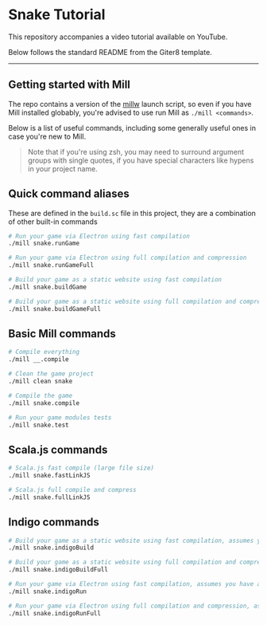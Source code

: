 # Snake Tutorial

This repository accompanies a video tutorial available on YouTube.

Below follows the standard README from the Giter8 template.

---

## Getting started with Mill

The repo contains a version of the [millw](https://github.com/lefou/millw) launch script, so even if you have Mill installed globably, you're advised to use run Mill as `./mill <commands>`.

Below is a list of useful commands, including some generally useful ones in case you're new to Mill.

> Note that if you're using zsh, you may need to surround argument groups with single quotes, if you have special characters like hypens in your project name.

## Quick command aliases

These are defined in the `build.sc` file in this project, they are a combination of other built-in commands

```bash
# Run your game via Electron using fast compilation
./mill snake.runGame

# Run your game via Electron using full compilation and compression
./mill snake.runGameFull

# Build your game as a static website using fast compilation
./mill snake.buildGame

# Build your game as a static website using full compilation and compression
./mill snake.buildGameFull
```

## Basic Mill commands

```bash
# Compile everything
./mill __.compile

# Clean the game project
./mill clean snake

# Compile the game
./mill snake.compile

# Run your game modules tests
./mill snake.test
```

## Scala.js commands

```bash
# Scala.js fast compile (large file size)
./mill snake.fastLinkJS

# Scala.js full compile and compress
./mill snake.fullLinkJS
```

## Indigo commands

```bash
# Build your game as a static website using fast compilation, assumes you have already compiled to Scala.js using fastLinkJS
./mill snake.indigoBuild

# Build your game as a static website using full compilation and compression, assumes you have already compiled to Scala.js using fullLinkJS
./mill snake.indigoBuildFull

# Run your game via Electron using fast compilation, assumes you have already compiled to Scala.js using fastLinkJS
./mill snake.indigoRun

# Run your game via Electron using full compilation and compression, assumes you have already compiled to Scala.js using fullLinkJS
./mill snake.indigoRunFull
```
